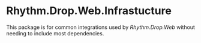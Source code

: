 # Rhythm.Drop.Web.Infrastucture

This package is for common integrations used by _Rhythm.Drop.Web_ without needing to include most dependencies.